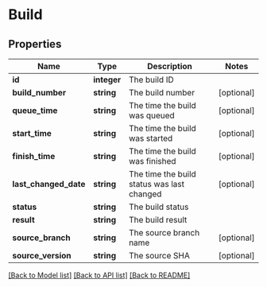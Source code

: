 # Build

## Properties
Name | Type | Description | Notes
------------ | ------------- | ------------- | -------------
**id** | **integer** | The build ID | 
**build_number** | **string** | The build number | [optional] 
**queue_time** | **string** | The time the build was queued | [optional] 
**start_time** | **string** | The time the build was started | [optional] 
**finish_time** | **string** | The time the build was finished | [optional] 
**last_changed_date** | **string** | The time the build status was last changed | [optional] 
**status** | **string** | The build status | 
**result** | **string** | The build result | 
**source_branch** | **string** | The source branch name | [optional] 
**source_version** | **string** | The source SHA | [optional] 

[[Back to Model list]](../README.md#documentation-for-models) [[Back to API list]](../README.md#documentation-for-api-endpoints) [[Back to README]](../README.md)


